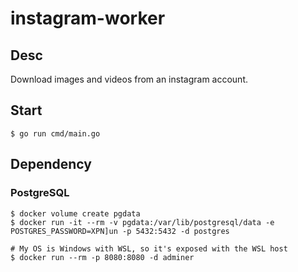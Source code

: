 # instagram-worker

## Desc
Download images and videos from an instagram account.

## Start
```
$ go run cmd/main.go
```

## Dependency

### PostgreSQL
```
$ docker volume create pgdata
$ docker run -it --rm -v pgdata:/var/lib/postgresql/data -e POSTGRES_PASSWORD=XPN]un -p 5432:5432 -d postgres

# My OS is Windows with WSL, so it's exposed with the WSL host
$ docker run --rm -p 8080:8080 -d adminer 
```
